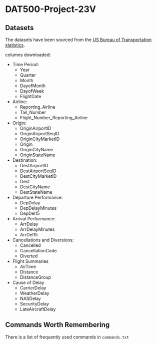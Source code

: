 # DAT500-Project-23V

## Datasets

The datasets have been sourced from the [US Bureau of Transportation statistics](https://www.transtats.bts.gov/Tables.asp?QO_VQ=EFD&QO_anzr=Nv4yv0r%FDb0-gvzr%FDcr4s14zn0pr%FDQn6n&QO_fu146_anzr=b0-gvzr).

columns downloaded:

- Time Period:
  - Year
  - Quarter
  - Month
  - DayofMonth
  - DayofWeek
  - FlightDate
- Airline:
  - Reporting_Airline
  - Tail_Number
  - Flight_Number_Reporting_Airline
- Origin:
  - OriginAirportID
  - OriginAirportSeqID
  - OriginCityMarketID
  - Origin
  - OriginCityName
  - OriginStateName
- Destination:
  - DestAirportID
  - DestAirportSeqID
  - DestCityMarketID
  - Dest
  - DestCityName
  - DestStateName
- Departure Performance:
  - DepDelay
  - DepDelayMinutes
  - DepDel15
- Arrival Performance:
  - ArrDelay
  - ArrDelayMinutes
  - ArrDel15
- Cancellations and Diversions:
  - Cancelled
  - CancellationCode
  - Diverted
- Flight Summaries
  - AirTime
  - Distance
  - DistanceGroup
- Cause of Delay
  - CarrierDelay
  - WeatherDelay
  - NASDelay
  - SecurityDelay
  - LateAircraftDelay

## Commands Worth Remembering

There is a list of frequently used commands in ``commands.txt``
